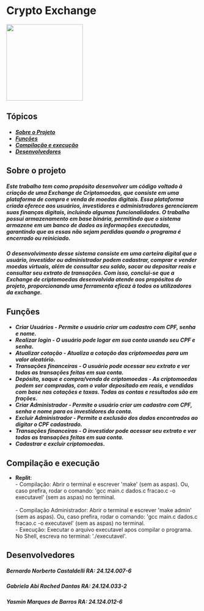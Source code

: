 <h1 id="titulo">Crypto Exchange</h1>

<img src="https://fia.com.br/wp-content/uploads/2022/06/criptomoedas-o-que-sao-para-que-servem-como-investir-1280x720.jpg" height=200>

<h2 id="topicos">Tópicos</h2>
<h5>
  <ul>
    <li><a href="#sobre">Sobre o Projeto</a></li>
    <li><a href="#funcoes">Funções</a></li>
    <li><a href="#comp">Compilação e execução</a></li>
    <li><a href="#devs">Desenvolvedores</a></li>
  </ul>
</h5>

<h2 id="sobre">Sobre o projeto</h2>
<h5>Este trabalho tem como propósito desenvolver um código voltado à criação de uma Exchange de Criptomoedas, que consiste em uma plataforma de compra e venda de moedas digitais. Essa plataforma criada oferece aos usuários, investidores e administradores gerenciarem suas finanças digitais, incluindo algumas funcionalidades. O trabalho possui armazenamento em base binária, permitindo que o sistema armazene em um banco de dados as informações executadas, garantindo que as essas não sejam perdidas quando o programa é encerrado ou reiniciado. </h5>
<h5>O desenvolvimento desse sistema consiste em uma carteira digital que o usuário, investidor ou administrador podem cadastrar, comprar e vender moedas virtuais, além de consultar seu saldo, sacar ou depositar reais e consultar seu extrato de transações. Com isso, conclui-se que a Exchange de criptomoedas desenvolvida atende aos propósitos do projeto, proporcionando uma ferramenta eficaz à todos os utilizadores da exchange. </h5>


<h2 id="funcoes">Funções</h2>
<h5>
  <ul>
    <li id="funcao1">Criar Usuários - Permite o usuário criar um cadastro com CPF, senha e nome.</li>
    <li id="funcao3">Realizar login - O usuário pode logar em sua conta usando seu CPF e senha.</li>
    <li id="funcao2">Atualizar cotação - Atualiza a cotação das criptomoedas para um valor aleatório.</li>
    <li id="funcao4">Transações financeiras - O usuário pode acessar seu extrato e ver todas as transações feitas em sua conta.</li>
    <li id="funcao5">Depósito, saque e compra/venda de criptomoedas - As criptomoedas podem ser compradas, com o valor depositado em reais, e vendidas com base nas cotações e taxas. Todas as contas e resultados são em frações.</li>
    <li id="funcao6">Criar Administrador - Permite o usuário criar um cadastro com CPF, senha e nome para os investidores da conta.</li>
    <li id="funcao7">Excluir Administrador - Permite a exclusão dos dados encontrados ao digitar o CPF cadastrado.</li>
    <li id="funcao8">Transações financeiras - O investidor pode acessar seu extrato e ver todas as transações feitas em sua conta.</li>
    <li id="funcao9">Cadastrar e excluir criptomoedas.</li>
  </ul>
</h5>

<h2 id="comp">Compilação e execução</h2>
  <ul>
    <li><b>Replit</b>:<br>
    - Compilação: Abrir o terminal e escrever 'make' (sem as aspas). Ou, caso prefira, rodar o comando: 'gcc main.c dados.c fracao.c -o executavel' (sem as aspas) no terminal.<br> 
      <br> - Compilação Administrador: Abrir o terminal e escrever 'make admin' (sem as aspas). Ou, caso prefira, rodar o comando: 'gcc main.c dados.c fracao.c -o executavel' (sem as aspas) no terminal.<br>
    - Execução: Executar o arquivo executavel apos compilar o programa. No Shell, escreva no terminal: './executavel'.
    </li>
  </ul>

  
<h2 id="devs">Desenvolvedores</h2>
<h5>Bernardo Norberto Castaldelli <b>RA: 24.124.007-6</b></h5>
<h5>Gabriela Abi Rached Dantas <b>RA: 24.124.033-2</b></h5>
<h5>Yasmin Marques de Barros <b>RA: 24.124.012-6</b></h5>
